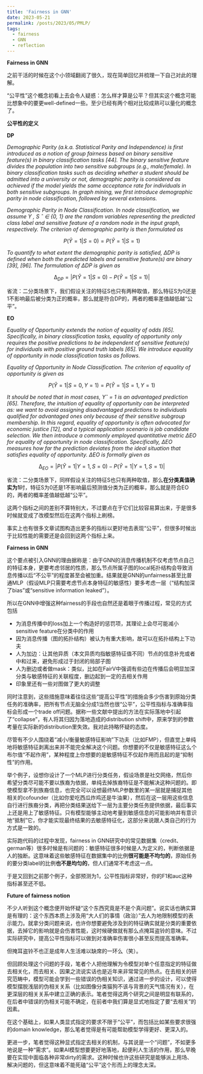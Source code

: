 ```yaml
---
title: 'Fairness in GNN'
date: 2023-05-21
permalink: /posts/2023/05/PMLP/
tags:
  - fairness
  - GNN
  - reflection
---
```

**Fairness in GNN**

之前干活的时候在这个小领域翻阅了很久，现在简单回忆并梳理一下自己对此的理解。

“公平性”这个概念初看上去会令人疑惑：怎么样才算是公平？但其实这个概念可能比想象中的要更well-defined一些。至少已经有两个相对比较成熟可以量化的概念了。

**公平性的定义**

**DP**

*Demographic Parity (a.k.a. Statistical Parity and Independence) is first introduced as a notion of group fairness based on binary sensitive feature(s) in binary classification tasks [44]. The binary sensitive feature divides the population into two sensitive subgroups (e.g., male/female). In binary classification tasks such as deciding whether a student should be admitted into a university or not, demographic parity is considered as achieved if the model yields the same acceptance rate for individuals in both sensitive subgroups. In graph mining, we first introduce demographic parity in node classification, followed by several extensions.*

*Demographic Parity in Node Classification. In node classification, we assume Y , S ˆ ∈ {0, 1} are the random variables representing the predicted class label and sensitive feature of a random node in the input graph, respectively. The criterion of demographic parity is then formulated as*

$$P(\hat{Y} = 1|S = 0) = P(\hat{Y} = 1|S = 1)$$

*To quantify to what extent the demographic parity is satisfied, ∆DP is defined when both the predicted labels and sensitive feature(s) are binary [39], [96]. The formulation of ∆DP is given as*

$$∆_{DP} = |P(\hat{Y} = 1 | S = 0) − P(\hat{Y} = 1 | S = 1)|$$

省流：二分类场景下，我们假设关注的特征S也只有两种取值，那么特征S为0还是1不影响最后被分类为正的概率，那么就是符合DP的，两者的概率差值越低越“公平”。

**EO**

*Equality of Opportunity extends the notion of equality of odds [65]. Specifically, in binary classification tasks, equality of opportunity only requires the positive predictions to be independent of sensitive feature(s) for individuals with positive ground truth labels [65]. We introduce equality of opportunity in node classification tasks as follows.*

*Equality of Opportunity in Node Classification. The criterion of equality of opportunity is given as*

$$P(\hat{Y} = 1|S = 0, Y = 1) = P(\hat{Y} = 1|S = 1, Y = 1)$$

*It should be noted that in most cases, Yˆ = 1 is an advantaged prediction [65]. Therefore, the intuition of equality of opportunity can be interpreted as: we want to avoid assigning disadvantaged predictions to individuals qualified for advantaged ones only because of their sensitive subgroup membership. In this regard, equality of opportunity is often advocated for economic justice [12], and a typical application scenario is job candidate selection. We then introduce a commonly employed quantitative metric ∆EO for equality of opportunity in node classification. Specifically, ∆EO measures how far the prediction deviates from the ideal situation that satisfies equality of opportunity. ∆EO is formally given as*

$$∆_{EO} = |P(\hat{Y} = 1 | Y = 1, S = 0) − P(\hat{Y} = 1 | Y = 1, S = 1)|$$

省流：二分类场景下，同样假设关注的特征S也只有两种取值，那么**在分类真值确实为1**时，特征S为0还是1不影响最后预测值分类为正的概率，那么就是符合EO的，两者的概率差值越低越“公平”。

这两个指标之间的差别不算特别大，不过要点在于它们比较容易算出来，于是很多时候就变成了改模型然后在这两个指标上刷榜。

事实上也有很多文章试图构造出更多的指标以更好地去表现“公平”，但很多时候出于比较性能的需要还是会回到这两个指标上来。

**Fairness in GNN**

这个要点被引入GNN的理由据称是：由于GNN的消息传播机制不仅考虑节点自己的特征本身，更要考虑邻居的性质，那么节点所属子图的local拓扑结构会导致消息传播以后“不公平”的程度甚至会被加重。结果就是GNN的unfairness甚至比普通MLP（假设MLP只需要考虑节点本身特征的敏感性）要多考虑一层（“结构加深了bias”或“sensitive information leaked”）。

所以在GNN中增强这种fairness的手段也自然还是着眼于传播过程，常见的方式包括

-   为消息传播中的loss加上一个构造好的惩罚项，其理论上会尽可能减小sensitive feature在分类中的作用
-   因为消息传播（图的拓扑结构）被认为有重大影响，故可以在拓扑结构上下功夫
-   人为加边：让其他异质（本文异质均指敏感特征值不同）节点的信息补充或者中和过来，避免形成过于封闭的局部子图
-   人为删边或者做mask：类似，比如在FairV中强调有些边在传播后会明显加深分类与敏感特征的关联程度，删边起到一定的去相关作用
-   印象里还有一些对图做了更大的调整

同时注意到，这些措施意味着往往这些“提高公平性”的措施会多少伤害到原始分类任务的准确率，把所有节点无脑全分成1当然也很“公平”，公平性指标与准确率指标会形成一个trade off问题。据称一些文献中提出的方法在实际落地中引起了“collapse”，有人将其归因为落地造成的distribution shift中，原来学到的参数考量在实际新的distribution里失效。我对此持略怀疑的态度。

尽管有不少人围绕着“减小/衡量敏感特征影响”下功夫（比如FMP），但直觉上单纯地将敏感特征剥离出来并不能完全解决这个问题。你想要的不仅是敏感特征这么个布尔值“不起作用”，某种程度上你想要的是敏感特征不仅起作用而且起的是“抑制性”的作用。

举个例子，设想你设计了一个MLP进行分类任务，假设场景是社交网络，然后你希望分类尽可能不要以族裔为依据，单纯去掉族裔特征是不能解决这种问题的。即使模型拿不到族裔信息，也完全可以设想最终MLP参数里的某一层就是捕捉其他相关的cofounder（比如你爱吃西瓜炸鸡还是牛油果），然后在这一层用这些信息自行进行族裔分类，再把分类结果送给下一层为主要分类任务提供依据，最后事实上还是用上了敏感特征。只有模型能够主动地考量到敏感信息的可能影响并有意识地“抵制”它，你才能实现最终结果的去敏感特征化，这部分来说跟人类自己的行为方式是一致的。

实际跑代码的过程中发现，fairness in GNN研究中的常见数据集（credit、german等）很多时候是有问题的：敏感特征很多时候是人为定义的，判断依据是人的独断。这意味着这些敏感特征在数据集中的比例**很可能是不均匀的**，原始任务的要分类label的比例**也不是均匀的**，但人们通常不考虑这一点。

于是又回到之前那个例子，全部预测为1，公平性指标非常好，你的F1和auc这种指标甚至还不低。

**Future of fairness notion**

不少人听到这个概念便开始怀疑“这个东西究竟是不是个真问题”。说实话也确实算是有理的：这个东西本质上涉及用“大人们的事情（政治）”去人为地限制模型的表示能力。就拿分类问题来说，也许你想要避免涉及到的特征确实就是分类的重要依据，去掉它的影响就是会伤害性能，这时候硬做就有那么点掩耳盗铃的意味。不过实际研究中，提高公平性指标可以做到对准确率伤害很小甚至反而提高准确率。

但掩耳盗铃不也正是成年人生活难以缺席的一环么（笑）。

但回顾处理这个问题的手段，笔者个人把他理解为令模型对单个任意指定的特征做去相关化，而去相关、因果之流说实话也是近年来非常常见的热点。在去相关的研究范畴中，模型可能会学到一些错误的伪相关知识，通过进一步的设计，可以使得模型摆脱浅层的伪相关关系（比如图像分类猫狗不该与背景的天气情况有关），在更深层的相关关系中建立正确的表示。笔者觉得这两个研究之间是明显有联系的，在后者中错误的伪相关可能不确定，在前者中我们算是显式地指定了要“去相关”的因素。

在这个基础上，如果人类显式指定的要求不限于“公平”，而包括比如某些要求很强的domain knowledge，那么笔者觉得是有可能帮助模型学得更好、更深入的。

更进一步，笔者觉得这种显式指定去相关的机制，与其说是一个“问题”，不如更多地说是一种“需求”。如果AI模型想要更好地落地，起便利人生活的作用，那么早晚要在实现中面临各种非常dirty的需求。这种时候也许这些研究是能够派上用场、解决问题的，但这意味着不能死磕“公平”这个形而上的理念太深。
